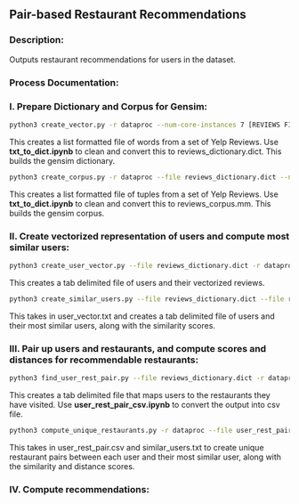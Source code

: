 ## Pair-based Restaurant Recommendations

### Description:
Outputs restaurant recommendations for users in the dataset.

### Process Documentation:

### I. Prepare Dictionary and Corpus for Gensim:

```sh
python3 create_vector.py -r dataproc --num-core-instances 7 [REVIEWS FILENAME] > dict.txt
```
This creates a list formatted file of words from a set of Yelp Reviews. Use **txt_to_dict.ipynb** to clean and convert this to reviews_dictionary.dict. This builds the gensim dictionary.

```sh
python3 create_corpus.py -r dataproc --file reviews_dictionary.dict --num-core-instances 7 [REVIEWS FILENAME] > corpus.txt
```
This creates a list formatted file of tuples from a set of Yelp Reviews. Use **txt_to_dict.ipynb** to clean and convert this to reviews_corpus.mm. This builds the gensim corpus.

### II. Create vectorized representation of users and compute most similar users:

```sh
python3 create_user_vector.py --file reviews_dictionary.dict -r dataproc [REVIEWS FILENAME] > user_vector.txt
```
This creates a tab delimited file of users and their vectorized reviews.

```sh
python3 create_similar_users.py --file reviews_dictionary.dict --file reviews_corpus.mm --file user_vector.txt -r dataproc --instance-type n1-highmem-2 --num-core-instances 7 user_vector.txt > similar_user.txt
```
This takes in user_vector.txt and creates a tab delimited file of users and their most similar users, along with the similarity scores.

### III. Pair up users and restaurants, and compute scores and distances for recommendable restaurants:

```sh
python3 find_user_rest_pair.py --file reviews_dictionary.dict -r dataproc --num-core-instances 7 [REVIEWS FILENAME] > user_rest_pair.txt
```
This creates a tab delimited file that maps users to the restaurants they have visited. Use **user_rest_pair_csv.ipynb** to convert the output into csv file.

```sh
python3 compute_unique_restaurants.py -r dataproc --file user_rest_pair.csv --num-core-instances 7 similar_users.txt > user_sim_rest_pair.txt
```
This takes in user_rest_pair.csv and similar_users.txt to create unique restaurant pairs between each user and their most similar user, along with the similarity and distance scores.

### IV. Compute recommendations:


